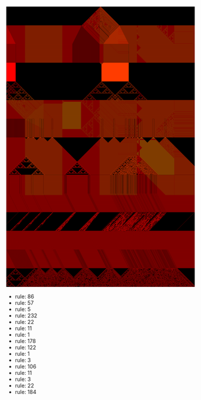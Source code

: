 ![photo](./output.png) 
 * rule: 86
* rule: 57
* rule: 5
* rule: 232
* rule: 22
* rule: 11
* rule: 1
* rule: 178
* rule: 122
* rule: 1
* rule: 3
* rule: 106
* rule: 11
* rule: 3
* rule: 22
* rule: 184
